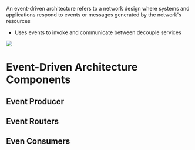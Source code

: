 An event-driven architecture refers to a network design where systems and applications respond to events or messages generated by the network's resources

* Uses events to invoke and communicate between decouple services

![](https://github.com/JonmarCorpuz/SecondBrain/blob/main/Assets/Whitespace.png)

# Event-Driven Architecture Components

## Event Producer

## Event Routers

## Even Consumers

